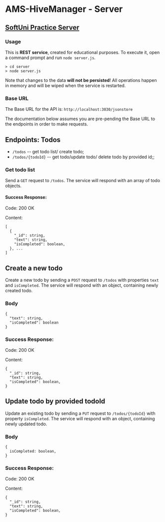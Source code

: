 # AMS-HiveManager - Server
## [SoftUni Practice Server](https://github.com/softuni-practice-server/softuni-practice-server)
### Usage

This is **REST service**, created for educational purposes. To execute it, open a command prompt and run `node server.js`.

```
> cd server
> node server.js
```

Note that changes to the data **will not be persisted**! All operations happen in memory and will be wiped when the service is restarted.

### Base URL

The Base URL for the API is: `http://localhost:3030/jsonstore`

The documentation below assumes you are pre-pending the Base URL to the endpoints in order to make requests.

## Endpoints: Todos

- `/todos` -- get todo list/ create todo;
- `/todos/{todoId}` -- get todo/update todo/ delete todo by provided id;;

### Get todo list

Send a `GET` request to `/todos`. The service will respond with an array of todo objects.

#### Success Response:

Code: 200 OK

Content:

```
[
  {
    "_id": string,
    "text": string,
    "isCompleted": boolean,
  }, ...
]
```

## Create a new todo

Create a new todo by sending a `POST` request to `/todos` with properties `text` and `isCompleted`. The service will respond with an object, containing newly created todo.

### Body

```
{
  "text": string,
  "isCompleted": boolean
}
```

### Success Response:

Code: 200 OK

Content:

```
{
  "_id": string,
  "text": string,
  "isCompleted": boolean,
}
```

## Update todo by provided todoId

Update an existing todo by sending a `PUT` request to `/todos/{todoId}` with property `isCompleted`. The service will respond with an object, containing newly updated todo.

### Body

```
{
  isCompleted: boolean,
}
```

### Success Response:

Code: 200 OK

Content:

```
{
  "_id": string,
  "text": string,
  "isCompleted": boolean,
}
```

